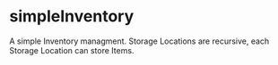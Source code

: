 # simpleInventory

A simple Inventory managment. Storage Locations are recursive, each Storage Location can store Items.